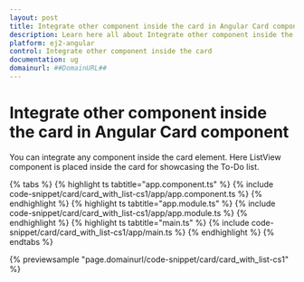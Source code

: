 ```yaml
---
layout: post
title: Integrate other component inside the card in Angular Card component | Syncfusion
description: Learn here all about Integrate other component inside the card in Syncfusion Angular Card component of Syncfusion Essential JS 2 and more.
platform: ej2-angular
control: Integrate other component inside the card 
documentation: ug
domainurl: ##DomainURL##
---
```


# Integrate other component inside the card in Angular Card component

You can integrate any component inside the card element. Here ListView component is placed inside the card for showcasing the To-Do list.

{% tabs %}
{% highlight ts tabtitle="app.component.ts" %}
{% include code-snippet/card/card_with_list-cs1/app/app.component.ts %}
{% endhighlight %}
{% highlight ts tabtitle="app.module.ts" %}
{% include code-snippet/card/card_with_list-cs1/app/app.module.ts %}
{% endhighlight %}
{% highlight ts tabtitle="main.ts" %}
{% include code-snippet/card/card_with_list-cs1/app/main.ts %}
{% endhighlight %}
{% endtabs %}
  
{% previewsample "page.domainurl/code-snippet/card/card_with_list-cs1" %}